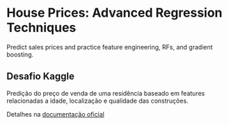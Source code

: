 # House Prices: Advanced Regression Techniques
Predict sales prices and practice feature engineering, RFs, and gradient boosting.

## Desafio Kaggle

Predição do preço de venda de uma residência baseado em features relacionadas a idade, localização e qualidade das construções.

Detalhes na [documentação oficial](https://www.kaggle.com/c/house-prices-advanced-regression-techniques)